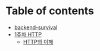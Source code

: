 # Table of contents

* [backend-survival](README.md)
* [1주차 HTTP](1-http/README.md)
  * [HTTP의 이해](1-http/http.md)
